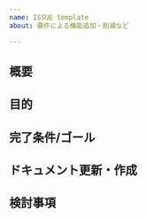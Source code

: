 ```yaml
---
name: ISSUE template  
about: 要件による機能追加・削減など

---
```


## 概要


## 目的


## 完了条件/ゴール


## ドキュメント更新・作成


## 検討事項
